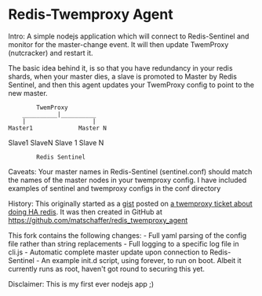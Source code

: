 # Redis-Twemproxy Agent

Intro:
A simple nodejs application which will connect to Redis-Sentinel and monitor for the master-change event.
It will then update TwemProxy (nutcracker) and restart it.

The basic idea behind it, is so that you have redundancy in your redis shards, when your master dies, a slave is promoted to Master by Redis Sentinel, and then this agent updates your TwemProxy config to point to the new master.

			TwemProxy
		__________|__________
		|					|
	Master1				Master N
Slave1 	SlaveN		Slave 1	Slave N
		
			Redis Sentinel

Caveats:
Your master names in Redis-Sentinel (sentinel.conf) should match the names of the master nodes in your twemproxy config.
I have included examples of sentinel and twemproxy configs in the conf directory

History:
This originally started as a [gist](https://gist.github.com/eveiga/5039007) posted on [a twemproxy ticket about doing HA redis](https://github.com/twitter/twemproxy/issues/67).
It was then created in GitHub at https://github.com/matschaffer/redis_twemproxy_agent

This fork contains the following changes:
	-	Full yaml parsing of the config file rather than string replacements
	-	Full logging to a specific log file in cli.js
	-	Automatic complete master update upon connection to Redis-Sentinel
	-	An example init.d script, using forever, to run on boot.  Albeit it currently runs as root, haven't got round to securing this yet.

Disclaimer: 
This is my first ever nodejs app ;)